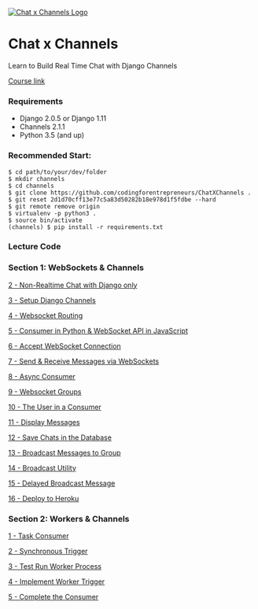 [![Chat x Channels Logo](https://cfe2-static.s3-us-west-2.amazonaws.com:443/media/courses/chat-channels-react/images/ChatxChannels.jpg)](https://www.codingforentrepreneurs.com/courses/chat-channels-react/)

# Chat x Channels
Learn to Build Real Time Chat with Django Channels

[Course link](https://www.codingforentrepreneurs.com/courses/chat-channels-react/)

### Requirements
- Django 2.0.5 or Django 1.11
- Channels 2.1.1
- Python 3.5 (and up)


### Recommended Start:

```
$ cd path/to/your/dev/folder
$ mkdir channels
$ cd channels
$ git clone https://github.com/codingforentrepreneurs/ChatXChannels .
$ git reset 2d1d70cff13e77c5a83d50282b18e978d1f5fdbe --hard
$ git remote remove origin
$ virtualenv -p python3 .
$ source bin/activate
(channels) $ pip install -r requirements.txt
```


### Lecture Code


### Section 1: WebSockets & Channels

[2 - Non-Realtime Chat with Django only](../../tree/750056a8b580448a98fc6a4db6e5cfa939e35f32/)

[3 - Setup Django Channels](../../tree/4594734e8872aeae9a7abe55102ad5fb2fb98467/)

[4 - Websocket Routing](../../tree/c15aeb6584fce605bbfca31c7c4ad6c5e5d7d36b/)

[5 - Consumer in Python & WebSocket API in JavaScript](../../tree/c9e32cbeabce30604f00e3b5b3a2925bb1c9ba59/)

[6 - Accept WebSocket Connection](../../tree/c40f222eaeaff7a4bbed155a06b79814c0556eb9/)

[7 - Send & Receive Messages via WebSockets](../../tree/4e8697b41a4e3252a19a0845da557c21594d1e27/)

[8 - Async Consumer](../../tree/324aad9885d3bbc3fb54640fdf7b537c0a4882d2/)

[9 - Websocket Groups](../../tree/052340488789410dcd93891e6c1823923dbdea5a/)

[10 - The User in a Consumer](../../tree/50e7bf660b959706089e907b90aec894df50c46d/)

[11 - Display Messages](../../tree/974c5ccb03fa9907b1f3fdf1fa9778239bc39459/)

[12 - Save Chats in the Database](../../tree/82ca3c38bac99728a938600f3a42f8095fa8ad62/)

[13 - Broadcast Messages to Group](../../tree/e58a5bd5611221c67b8fb9e41136f2300a612719/)

[14 - Broadcast Utility](../../tree/98abe9a7fb413cf9da9e58967fe15abfbcb24f40/)

[15 - Delayed Broadcast Message](../../tree/4763738e0080c878ac5351dd92f39c774615af40/)

[16 - Deploy to Heroku](../../tree/7c901cb6dc6af5b1ae6ef0277d06fa538c07775a/)


### Section 2: Workers & Channels


[1 - Task Consumer](../../tree/77dcb3f74c8edc83912002ced48c23537c242c28/)

[2 - Synchronous Trigger](../../tree/46e43e3b7ce20cf359178ca7390ad155bd42d15b/)

[3 - Test Run Worker Process](../../tree/f26585880f07fd3f6ecb995b89be393bd2abfbfe/)

[4 - Implement Worker Trigger](../../tree/f26585880f07fd3f6ecb995b89be393bd2abfbfe/)

[5 - Complete the Consumer](../../tree/f26585880f07fd3f6ecb995b89be393bd2abfbfe/)

